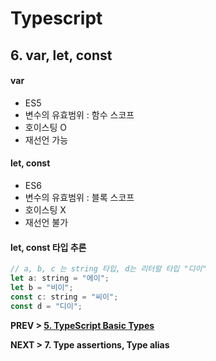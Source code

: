 # Typescript

## 6. var, let, const

#### var
- ES5
- 변수의 유효범위 : 함수 스코프
- 호이스팅 O
- 재선언 가능

#### let, const
- ES6
- 변수의 유효범위 : 블록 스코프
- 호이스팅 X
- 재선언 불가


#### let, const 타입 추론
```javascript
// a, b, c 는 string 타입, d는 리터럴 타입 "디이"
let a: string = "에이";
let b = "비이";
const c: string = "씨이";
const d = "디이";
```

**PREV > [5. TypeScript Basic Types](https://github.com/mirrors89/study/tree/master/typescript/5_TypeScript_Basic_Types.md)**

**NEXT > 7. Type assertions, Type alias**
